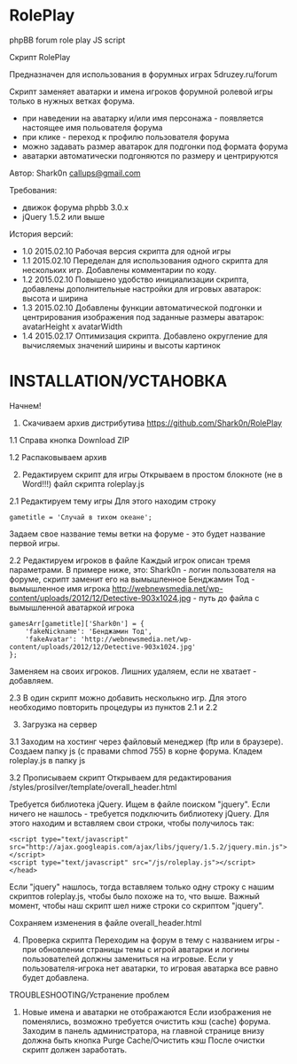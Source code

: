 # RolePlay
phpBB forum role play JS script

Скрипт RolePlay

Предназначен для использования в форумных играх 5druzey.ru/forum

Скрипт заменяет аватарки и имена игроков форумной ролевой игры только в нужных ветках форума.
- при наведении на аватарку и/или имя персонажа - появляется настоящее имя польователя форума
- при клике - переход к профилю пользователя форума
- можно задавать размер аватарок для подгонки под формата форума
- аватарки автоматически подгоняются по размеру и центрируются

Автор: Shark0n callups@gmail.com

Требования:
- движок форума phpbb 3.0.x
- jQuery 1.5.2 или выше

История версий:
- 1.0 2015.02.10 Рабочая версия скрипта для одной игры
- 1.1 2015.02.10 Переделан для использования одного скрипта для нескольких игр. Добавлены комментарии по коду.
- 1.2 2015.02.10 Повышено удобство инициализации скрипта, добавлены дополнительные настройки для игровых аватарок: высота и ширина
- 1.3 2015.02.10 Добавлены функции автоматической подгонки и центрирования изображения под заданные размеры аватарок: avatarHeight х avatarWidth
- 1.4 2015.02.17 Оптимизация скрипта. Добавлено округление для вычисляемых значений ширины и высоты картинок

INSTALLATION/УСТАНОВКА
=========
Начнем!
1. Скачиваем архив дистрибутива https://github.com/Shark0n/RolePlay

1.1 Справа кнопка Download ZIP

1.2 Распаковываем архив


2. Редактируем скрипт для игры
Открываем в простом блокноте (не в Word!!!) файл скрипта roleplay.js

2.1 Редактируем тему игры
Для этого находим строку 

    gametitle = 'Случай в тихом океане';

Задаем свое название темы ветки на форуме - это будет название первой игры.

2.2 Редактируем игроков в файле
Каждый игрок описан тремя параметрами. В примере ниже, это:
Shark0n - логин пользователя на форуме, скрипт заменит его на вымышленное
Бенджамин Тод - вымышленное имя игрока
http://webnewsmedia.net/wp-content/uploads/2012/12/Detective-903x1024.jpg - путь до файла с вымышленной аватаркой игрока

	gamesArr[gametitle]['Shark0n'] = {
		'fakeNickname': 'Бенджамин Тод',
		'fakeAvatar': 'http://webnewsmedia.net/wp-content/uploads/2012/12/Detective-903x1024.jpg'
	};

Заменяем на своих игроков. Лишних удаляем, если не хватает - добавляем.

2.3 В один скрипт можно добавить несколькно игр.
Для этого необходимо повторить процедуры из пунктов 2.1 и 2.2

3. Загрузка на сервер

3.1 Заходим на хостинг через файловый менеджер (ftp или в браузере).
Создаем папку js (с правами chmod 755) в корне форума. Кладем roleplay.js в папку js 

3.2 Прописываем скрипт
Открываем для редактирования  /styles/prosilver/template/overall_header.html

Требуется библиотека jQuery. Ищем в файле поиском "jquery".
Если ничего не нашлось - требуется подключить библиотеку jQuery. Для этого находим </head> и вставляем свои строки, чтобы получилось так:

	<script type="text/javascript" src="http://ajax.googleapis.com/ajax/libs/jquery/1.5.2/jquery.min.js"></script>
	<script type="text/javascript" src="/js/roleplay.js"></script>
	</head>

Если "jquery" нашлось, тогда вставляем только одну строку с нашим скриптов roleplay.js, чтобы было похоже на то, что выше.
Важный момент, чтобы наш скрипт шел ниже строки со скриптом "jquery".

Сохраняем изменения в файле overall_header.html

4. Проверка скрипта
Переходим на форум в тему с названием игры - при обновлении страницы темы с игрой аватарки и логины пользователей должны замениться на игровые.
Если у пользователя-игрока нет аватарки, то игровая аватарка все равно будет добавлена.


TROUBLESHOOTING/Устранение проблем
1. Новые имена и аватарки не отображаются
Если изображения не поменялись, возможно требуется очистить кэш (cache) форума.
Заходим в панель администратора, на главной странице внизу должна быть кнопка Purge Cache/Очистить кэш
После очистки скрипт должен заработать.